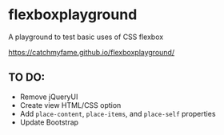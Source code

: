 # flexboxplayground
A playground to test basic uses of CSS flexbox

https://catchmyfame.github.io/flexboxplayground/

## TO DO:
* Remove jQueryUI
* Create view HTML/CSS option
* Add `place-content`, `place-items`, and `place-self` properties
* Update Bootstrap